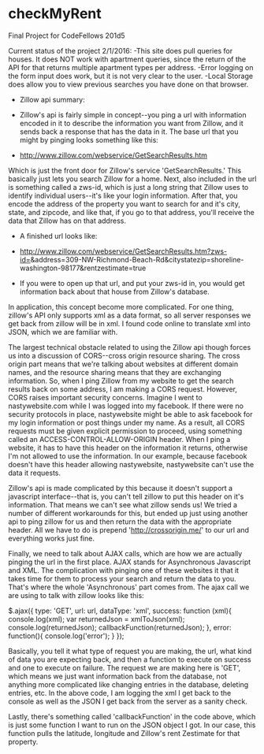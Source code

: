 # checkMyRent
Final Project for CodeFellows 201d5

Current status of the project 2/1/2016:
-This site does pull queries for houses. It does NOT work with apartment queries, since the return of the API for that returns multiple apartment types per address.
-Error logging on the form input does work, but it is not very clear to the user.
-Local Storage does allow you to view previous searches you have done on that browser.

* Zillow api summary:<br>

* Zillow's api is fairly simple in concept--you ping a url with information encoded in it to describe the information you want from Zillow, and it sends back a response that has the data in it. The base url that you might by pinging looks something like this:<br>

* http://www.zillow.com/webservice/GetSearchResults.htm<br>

Which is just the front door for Zillow's service 'GetSearchResults.' This basically just lets you search Zillow for a home. Next, also included in the url is something called a zws-id, which is just a long string that Zillow uses to identify individual users--it's like your login information. After that, you encode
the address of the property you want to search for and it's city, state, and zipcode, and like that, if you go to that address, you'll receive the data that Zillow has on that address.

* A finished url looks like:<br>

* http://www.zillow.com/webservice/GetSearchResults.htm?zws-id=<my-id>&address=309-NW-Richmond-Beach-Rd&citystatezip=shoreline-washington-98177&rentzestimate=true<br>

* If you were to open up that url, and put your zws-id in, you would get information back about that house from Zillow's database.

In application, this concept become more complicated. For one thing, zillow's API only supports xml as a data format, so all server responses we get back from zillow will be in xml. I found code online to translate xml into JSON, which we are familiar with.

The largest technical obstacle related to using the Zillow api though forces us into a discussion of CORS--cross origin resource sharing. The cross origin part means that we're talking about websites at different domain names, and the resource sharing means that they are exchanging information. So, when I ping Zillow from my website to get the search results back on some address, I am making a CORS request.
However, CORS raises important security concerns. Imagine I went to nastywebsite.com while I was logged into my facebook. If there were no security protocols in place, nastywebsite might be able to ask facebook for my login information or post things under my name. As a result, all CORS requests must be given explicit permission to proceed, using something called an ACCESS-CONTROL-ALLOW-ORIGIN header. When I ping a website, it has to have this header on the information it returns, otherwise I'm not allowed to use the information. In our example, because facebook doesn't have this header allowing nastywebsite, nastywebsite can't use the data it requests.

Zillow's api is made complicated by this because it doesn't support a javascript interface--that is, you can't tell zillow to put this header on it's information. That means we can't see what zillow sends us! We tried a number of different workarounds for this, but ended up just using another api to ping zillow for us and then return the data with the appropriate header. All we have to do is prepend 'http://crossorigin.me/' to our url and everything works just fine.

Finally, we need to talk about AJAX calls, which are how we are actually pinging the url in the first place. AJAX stands for Asynchronous Javascript and XML. The complication with pinging one of these websites it that it takes time for them to process your search and return the data to you. That's where the whole 'Asynchronous' part comes from. The ajax call we are using to talk with zillow looks like this:

$.ajax({
  type: 'GET',
  url: url,
  dataType: 'xml',
  success: function (xml){
    console.log(xml);
    var returnedJson = xmlToJson(xml);
    console.log(returnedJson);
    callbackFunction(returnedJson);
  },
  error: function(){
    console.log('error');
  }
});

Basically, you tell it what type of request you are making, the url, what kind of data you are expecting back, and then a function to execute on success and one to execute on failure. The request we are making here is 'GET', which means we just want information back from the database, not anything more complicated like changing entries in the database, deleting entries, etc. In the above code, I am logging the xml I get back to the console as well as the JSON I get back from the server as a sanity check.

Lastly, there's something called 'callbackFunction' in the code above, which is just some function I want to run on the JSON object I got. In our case, this function pulls the latitude, longitude and Zillow's rent Zestimate for that property.
